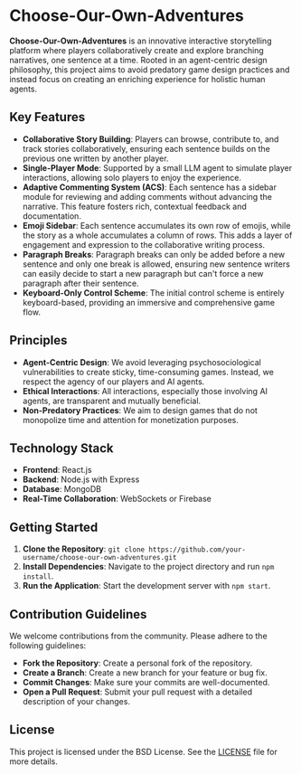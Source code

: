 # Choose-Our-Own-Adventures

**Choose-Our-Own-Adventures** is an innovative interactive storytelling platform where players collaboratively create and explore branching narratives, one sentence at a time. Rooted in an agent-centric design philosophy, this project aims to avoid predatory game design practices and instead focus on creating an enriching experience for holistic human agents.

## Key Features

- **Collaborative Story Building**: Players can browse, contribute to, and track stories collaboratively, ensuring each sentence builds on the previous one written by another player.
- **Single-Player Mode**: Supported by a small LLM agent to simulate player interactions, allowing solo players to enjoy the experience.
- **Adaptive Commenting System (ACS)**: Each sentence has a sidebar module for reviewing and adding comments without advancing the narrative. This feature fosters rich, contextual feedback and documentation.
- **Emoji Sidebar**: Each sentence accumulates its own row of emojis, while the story as a whole accumulates a column of rows. This adds a layer of engagement and expression to the collaborative writing process.
- **Paragraph Breaks**: Paragraph breaks can only be added before a new sentence and only one break is allowed, ensuring new sentence writers can easily decide to start a new paragraph but can't force a new paragraph after their sentence.
- **Keyboard-Only Control Scheme**: The initial control scheme is entirely keyboard-based, providing an immersive and comprehensive game flow.

## Principles

- **Agent-Centric Design**: We avoid leveraging psychosociological vulnerabilities to create sticky, time-consuming games. Instead, we respect the agency of our players and AI agents.
- **Ethical Interactions**: All interactions, especially those involving AI agents, are transparent and mutually beneficial.
- **Non-Predatory Practices**: We aim to design games that do not monopolize time and attention for monetization purposes.

## Technology Stack

- **Frontend**: React.js
- **Backend**: Node.js with Express
- **Database**: MongoDB
- **Real-Time Collaboration**: WebSockets or Firebase

## Getting Started

1. **Clone the Repository**: `git clone https://github.com/your-username/choose-our-own-adventures.git`
2. **Install Dependencies**: Navigate to the project directory and run `npm install`.
3. **Run the Application**: Start the development server with `npm start`.

## Contribution Guidelines

We welcome contributions from the community. Please adhere to the following guidelines:
- **Fork the Repository**: Create a personal fork of the repository.
- **Create a Branch**: Create a new branch for your feature or bug fix.
- **Commit Changes**: Make sure your commits are well-documented.
- **Open a Pull Request**: Submit your pull request with a detailed description of your changes.

## License

This project is licensed under the BSD License. See the [LICENSE](LICENSE) file for more details.